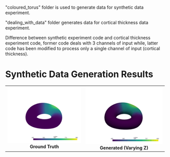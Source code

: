 "coloured_torus" folder is used to generate data for synthetic data experiment.

"dealing_with_data" folder generates data for cortical thickness data experiment.

Difference between synthetic experiment code and cortical thickness experiment code,
former code deals with 3 channels of input while, latter code has been modified to 
process only a single channel of input (cortical thickness).

# Synthetic Data Generation Results

<table>
  <tr>
    <td align="center">
      <img src="Gaussian_spot_experiment/IE_synthetic_data_work/Explaining_Shape_Variability-master/src/DeepLearning/compute_canada/guided_vae/animations/spot(ground_truth).gif" width="400"/><br/>
      <strong>Ground Truth</strong>
    </td>
    <td align="center">
      <img src="Gaussian_spot_experiment/IE_synthetic_data_work/Explaining_Shape_Variability-master/src/DeepLearning/compute_canada/guided_vae/animations/spot(generated_via_Z).gif" width="400"/><br/>
      <strong>Generated (Varying Z)</strong>
    </td>
  </tr>
</table>


